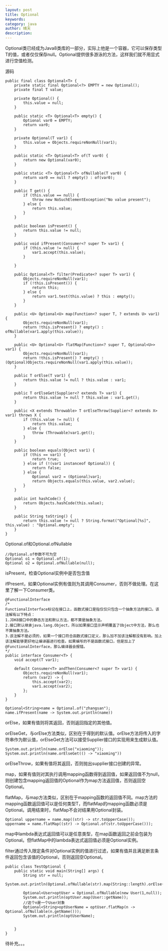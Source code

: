 ```yaml
---
layout: post
title: Optional
keywords: 
category: java
author: 晴天
description: 
---
```


<p>Optional类已经成为Java8类库的一部分，实际上他是一个容器，它可以保存类型T的值，或者仅仅保存null。Optional提供很多游泳的方法，这样我们就不用显式进行空值检测。</p>

<p>源码</p>

```
public final class Optional<T> {
    private static final Optional<?> EMPTY = new Optional();
    private final T value;

    private Optional() {
        this.value = null;
    }

    public static <T> Optional<T> empty() {
        Optional var0 = EMPTY;
        return var0;
    }

    private Optional(T var1) {
        this.value = Objects.requireNonNull(var1);
    }

    public static <T> Optional<T> of(T var0) {
        return new Optional(var0);
    }

    public static <T> Optional<T> ofNullable(T var0) {
        return var0 == null ? empty() : of(var0);
    }

    public T get() {
        if (this.value == null) {
            throw new NoSuchElementException("No value present");
        } else {
            return this.value;
        }
    }

    public boolean isPresent() {
        return this.value != null;
    }

    public void ifPresent(Consumer<? super T> var1) {
        if (this.value != null) {
            var1.accept(this.value);
        }

    }

    public Optional<T> filter(Predicate<? super T> var1) {
        Objects.requireNonNull(var1);
        if (!this.isPresent()) {
            return this;
        } else {
            return var1.test(this.value) ? this : empty();
        }
    }

    public <U> Optional<U> map(Function<? super T, ? extends U> var1) {
        Objects.requireNonNull(var1);
        return !this.isPresent() ? empty() : ofNullable(var1.apply(this.value));
    }

    public <U> Optional<U> flatMap(Function<? super T, Optional<U>> var1) {
        Objects.requireNonNull(var1);
        return !this.isPresent() ? empty() : (Optional)Objects.requireNonNull(var1.apply(this.value));
    }

    public T orElse(T var1) {
        return this.value != null ? this.value : var1;
    }

    public T orElseGet(Supplier<? extends T> var1) {
        return this.value != null ? this.value : var1.get();
    }

    public <X extends Throwable> T orElseThrow(Supplier<? extends X> var1) throws X {
        if (this.value != null) {
            return this.value;
        } else {
            throw (Throwable)var1.get();
        }
    }

    public boolean equals(Object var1) {
        if (this == var1) {
            return true;
        } else if (!(var1 instanceof Optional)) {
            return false;
        } else {
            Optional var2 = (Optional)var1;
            return Objects.equals(this.value, var2.value);
        }
    }

    public int hashCode() {
        return Objects.hashCode(this.value);
    }

    public String toString() {
        return this.value != null ? String.format("Optional[%s]", this.value) : "Optional.empty";
    }
}
```



<p>Optional.of和Optional.ofNullable</p>

```
//Optional.of参数不可为空
Optional o1 = Optional.of(1);
Optional o2 = Optional.ofNullable(null);
```

<p>isPresent，检查Optional实例中是否包含值</p>

<p>ifPresent，如果Optional实例有值则为其调用Consumer，否则不做处理。在这里了解一下Consumer类。</p>

```
@FunctionalInterface
/*
FunctionalInterface标记在接口上，函数式接口是指仅仅只包含一个抽象方法的接口。该注解有以下特点：
1.JDK8接口中的静态方法和默认方法，都不算是抽象方法。
2.接口默认继承java.lang.Object，所以如果接口显示声明覆盖了Object中方法，那么也不算抽象方法。
3.该注解不是必须的，如果一个接口符合函数式接口定义，那么加不加该注解都没有影响。加上该注解能够更好地让编译器进行检查。如果编写的不是函数式接口，但是加上了@FunctionalInterface，那么编译器会报错。
*/
public interface Consumer<T> {
    void accept(T var1);

    default Consumer<T> andThen(Consumer<? super T> var1) {
        Objects.requireNonNull(var1);
        return (var2) -> {
            this.accept(var2);
            var1.accept(var2);
        };
    }
}
```

```
Optional<String>name = Optional.of("zhangsan");
name.ifPresent(name -> System.out.println(name))
```

<p>orElse，如果有值则将其返回，否则返回指定的其他值。</p>

<p>orElseGet，与orElse方法类似，区别在于得到的默认值。orElse方法将传入的字符串作为默认值，orElseGet方法可以接受Supplier接口的实现用来生成默认值。</p>

```
System.out.println(name.orElse("xiaoming"));
System.out.println(name.orElseGet(() -> "xiaoming"))
```

<p>orElseThrow，如果有值将其返回，否则抛出supplier接口创建的异常。</p>

<p>map，如果有值则对其执行调用mapping函数得到返回值，如果返回值不为null，则创建包含mapping返回值的Optional作为map方法返回值，否则返回空Optional。</p>

<p>flatMap，与map方法类似，区别在于mapping函数的返回值不同。map方法的mapping函数返回值可以是任何类型T，而flatMap的mapping函数必须是Optional。调用结束时，flatMap不会对结果用Optional封装。</p>

```
Optional uppername = name.map((str) -> str.toUpperCase());
uppername = name.flatMap((str) -> Optional.of(str.toUpperCase()));
```

<p>map中lambda表达式返回值可以是任意类型，在map函数返回之前会包装为Optional。但flatMap中的lambda表达式返回值必须是Optional实例。</p>

<p>filter通过传入限定条件对Optional实例的值进行过滤，如果有值并且满足断言条件返回包含该值的Optional，否则返回空Optional。</p>

```
public class TestOptional {
    public static void main(String[] args) {
        String str = null;
        System.out.println(Optional.ofNullable(str).map(String::length).orElse(0));

        Optional<User>optUser = Optional.ofNullable(new User(1,null));
        System.out.println(optUser.map(User::getName));
        //这个n是一个User对象
        Optional<String>optUserName = optUser.flatMap(n -> Optional.ofNullable(n.getName()));
        System.out.println(optUserName);


    }
}
```

<p>待补充。。。</p>